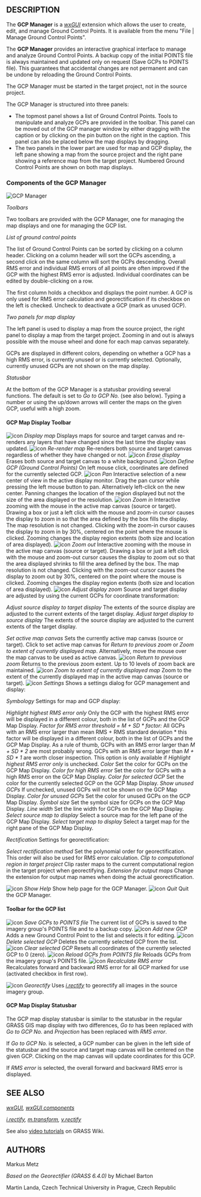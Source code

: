

## DESCRIPTION

The **GCP Manager** is a *[wxGUI](wxGUI.html)*
extension which allows the user to create, edit, and manage
Ground Control Points. It is available from the menu
"File | Manage Ground Control Points".

The **GCP Manager** provides an interactive graphical interface to
manage and analyze Ground Control Points. A backup copy of the initial
POINTS file is always maintained and updated only on request (Save GCPs
to POINTS file). This guarantees that accidental changes are not
permanent and can be undone by reloading the Ground Control Points.

The GCP Manager must be started in the target project, not in the
source project.

The GCP Manager is structured into three panels:

* The topmost panel shows a list of Ground Control Points. Tools to
  manipulate and analyze GCPs are provided in the toolbar. This panel can
  be moved out of the GCP manager window by either dragging with the
  caption or by clicking on the pin button on the right in the caption.
  This panel can also be placed below the map displays by dragging.
* The two panels in the lower part are used for map and GCP display,
  the left pane showing a map from the source project and the right
  pane showing a reference map from the target project. Numbered Ground
  Control Points are shown on both map displays.


### Components of the GCP Manager

![GCP Manager](wxGUI_gcp_frame.jpg)

*Toolbars*

Two toolbars are provided with the GCP Manager, one for managing the map
displays and one for managing the GCP list.

*List of ground control points*

The list of Ground Control Points can be sorted by clicking on a column
header. Clicking on a column header will sort the GCPs ascending, a
second click on the same column will sort the GCPs descending. Overall
RMS error and individual RMS errors of all points are often improved if
the GCP with the highest RMS error is adjusted. Individual coordinates
can be edited by double-clicking on a row.

The first column holds a checkbox and displays the point number. A GCP
is only used for RMS error calculation and georectification if its
checkbox on the left is checked. Uncheck to deactivate a GCP (mark as
unused GCP).

*Two panels for map display*

The left panel is used to display a map from the source project, the
right panel to display a map from the target project. Zooming in and
out is always possible with the mouse wheel and done for each map canvas
separately.

GCPs are displayed in different colors, depending on whether a GCP has
a high RMS error, is currently unused or is currently selected. Optionally,
currently unused GCPs are not shown on the map display.

*Statusbar*

At the bottom of the GCP Manager is a statusbar providing several
functions. The default is set to *Go to GCP No.* (see also below).
Typing a number or using the up/down arrows will center the maps on the
given GCP, useful with a high zoom.

#### GCP Map Display Toolbar

![icon](icons/show.png)
*Display map*
Displays maps for source and target canvas and re-renders any layers
that have changed since the last time the display was updated.
![icon](icons/layer-redraw.png)
*Re-render map*
Re-renders both source and target canvas regardless of whether they
have changed or not.
![icon](icons/erase.png)
*Erase display*
Erases both source and target canvas to a white background.
![icon](icons/gcp-create.png)
*Define GCP (Ground Control Points)*
On left mouse click, coordinates are defined for the currently
selected GCP.
![icon](icons/pan.png)
*Pan*
Interactive selection of a new center of view in the active
display monitor. Drag the pan cursor while pressing the left mouse
button to pan. Alternatively left-click on the new center. Panning
changes the location of the region displayed but not the size of the
area displayed or the resolution.
![icon](icons/zoom-in.png)
*Zoom in*
Interactive zooming with the mouse in the active map canvas (source
or target). Drawing a box or just a left click with the mouse and zoom-in
cursor causes the display to zoom in so that the area defined by the box
fills the display. The map resolution is not changed. Clicking with the
zoom-in cursor causes the display to zoom in by 30%, centered on the
point where the mouse is clicked. Zooming changes the display region
extents (both size and location of area displayed).
![icon](icons/zoom-out.png)
*Zoom out*
Interactive zooming with the mouse in the active map canvas (source
or target). Drawing a box or just a left click with the mouse and zoom-out
cursor causes the display to zoom out so that the area displayed
shrinks to fill the area defined by the box. The map resolution is not
changed. Clicking with the zoom-out cursor causes the display to zoom
out by 30%, centered on the point where the mouse is clicked. Zooming
changes the display region extents (both size and location of area
displayed).
![icon](icons/zoom-more.png)
*Adjust display zoom*
Source and target display are adjusted by using the current GCPs for
coordinate transformation:

*Adjust source display to target display*
The extents of the source display are adjusted to the current
extents of the target display.
*Adjust target display to source display*
The extents of the source display are adjusted to the current
extents of the target display.

*Set active map canvas*
Sets the currently active map canvas (source or target). Click
to set active map canvas for *Return to previous zoom* or
*Zoom to extent of currently displayed map*. Alternatively, move
the mouse over the map canvas to be used as active canvas.
![icon](icons/zoom-last.png)
*Return to previous zoom*
Returns to the previous zoom extent. Up to 10 levels of zoom back are
maintained.
![icon](icons/zoom-extent.png)
*Zoom to extent of currently displayed map*
Zoom to the extent of the currently displayed map in the active map
canvas (source or target).
![icon](icons/settings.png)
*Settings*
Shows a settings dialog for GCP management and display:

*Symbology*
Settings for map and GCP display:

*Highlight highest RMS error only*
Only the GCP with the highest RMS error will be displayed in
a different colour, both in the list of GCPs and the GCP Map Display.
*Factor for RMS error threshold = M + SD \* factor:*
All GCPs with an RMS error larger than mean RMS + RMS standard
deviation \* this factor will be displayed in a different colour,
both in the list of GCPs and the GCP Map Display. As a rule of
thumb, GCPs with an RMS error larger than *M + SD \* 2* are
most probably wrong. GCPs with an RMS error larger than
*M + SD \* 1* are worth closer inspection. This option is
only available if *Highlight highest RMS error only* is
unchecked.
*Color*
Set the color for GCPs on the GCP Map Display.
*Color for high RMS error*
Set the color for GCPs with a high RMS error on the GCP Map
Display.
*Color for selected GCP*
Set the color for the currently selected GCP on the GCP Map
Display.
*Show unused GCPs*
If unchecked, unused GCPs will not be shown on the GCP Map
Display.
*Color for unused GCPs*
Set the color for unused GCPs on the GCP Map Display.
*Symbol size*
Set the symbol size for GCPs on the GCP Map Display.
*Line width*
Set the line width for GCPs on the GCP Map Display.
*Select source map to display*
Select a source map for the left pane of the GCP Map Display.
*Select target map to display*
Select a target map for the right pane of the GCP Map Display.

*Rectification*
Settings for georectification:

*Select rectification method*
Set the polynomial order for georectification. This order will
also be used for RMS error calculation.
*Clip to computational region in target project*
Clip raster maps to the current computational region in the
target project when georectifying.
*Extension for output maps*
Change the extension for output map names when doing the actual
georectification.

![icon](icons/help.png)
*Show Help*
Show help page for the GCP Manager.
![icon](icons/quit.png)
*Quit*
Quit the GCP Manager.

#### Toolbar for the GCP list

![icon](icons/gcp-save.png)
*Save GCPs to POINTS file*
The current list of GCPs is saved to the imagery group's POINTS file
and to a backup copy.
![icon](icons/gcp-add.png)
*Add new GCP*
Adds a new Ground Control Point to the list and selects it for editing.
![icon](icons/gcp-delete.png)
*Delete selected GCP*
Deletes the currently selected GCP from the list.
![icon](icons/gcp-remove.png)
*Clear selected GCP*
Resets all coordinates of the currently selected GCP to 0 (zero).
![icon](icons/reload.png)
*Reload GCPs from POINTS file*
Reloads GCPs from the imagery group's POINTS file.
![icon](icons/gcp-rms.png)
*Recalculate RMS error*
Recalculates forward and backward RMS error for all GCP marked for
use (activated checkbox in first row).

![icon](icons/georectify.png)
*Georectify*
Uses *[i.rectify](i.rectify.html)* to georectify
all images in the source imagery group.


#### GCP Map Display Statusbar

The GCP map display statusbar is similar to the statusbar in the regular
GRASS GIS map display with two differences, *Go to* has been
replaced with *Go to GCP No.* and *Projection* has been
replaced with *RMS error*.

If *Go to GCP No.* is selected, a GCP number can be given in the
left side of the statusbar and the source and target map canvas will be
centered on the given GCP. Clicking on the map canvas will update
coordinates for this GCP.

If *RMS error* is selected, the overall forward and backward RMS
error is displayed.

## SEE ALSO

*[wxGUI](wxGUI.html),
[wxGUI components](wxGUI.components.html)*

*[i.rectify](i.rectify.html),
[m.transform](m.transform.html),
[v.rectify](v.rectify.html)*

See also [video
tutorials](https://grasswiki.osgeo.org/wiki/WxGUI/Video_tutorials#Georectifier) on GRASS Wiki.

## AUTHORS

Markus Metz

*Based on the Georectifier (GRASS 6.4.0)* by Michael Barton

Martin Landa, Czech Technical University in Prague, Czech Republic
